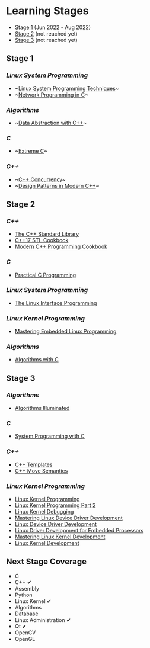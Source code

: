 # Learning Stages

* [Stage 1](#stage-1) (Jun 2022 - Aug 2022)
* [Stage 2](#stage-2) (not reached yet)
* [Stage 3](#stage-3) (not reached yet)

## Stage 1

### _Linux System Programming_

* ~[Linux System Programming Techniques](/books/9781789951288.md)~
* ~[Network Programming in C](/books/9781789349863.md)~

### _Algorithms_

* ~[Data Abstraction with C++](/books/9780273768418.md)~

### _C_

* ~[Extreme C](/books/9781789343625.md)~

### _C++_

* ~[C++ Concurrency](/books/9781617294693.md)~
* ~[Design Patterns in Modern C++](/books/9781484272947.md)~

## Stage 2

### _C++_

* [The C++ Standard Library](/books/9780321623218.md)
* [C++17 STL Cookbook](/books/9781787120495.md)
* [Modern C++ Programming Cookbook](/books/9781800208988.md)

### _C_

* [Practical C Programming](/)

### _Linux System Programming_

* [The Linux Interface Programming](/books/9781593272203.md)

### _Linux Kernel Programming_

* [Mastering Embedded Linux Programming](/books/9781789530384.md)

### _Algorithms_

* [Algorithms with C](/)

## Stage 3

### _Algorithms_

* [Algorithms Illuminated](/)

### _C_

* [System Programming with C](/)

### _C++_

* [C++ Templates](/)
* [C++ Move Semantics](/)

### _Linux Kernel Programming_

* [Linux Kernel Programming](/books/9781789953435.md)
* [Linux Kernel Programming Part 2](/books/9781801079518.md)
* [Linux Kernel Debugging](/books/9781801075039.md)
* [Mastering Linux Device Driver Development](/books/9781789342208.md)
* [Linux Device Driver Development](/books/9781803240060.md)
* [Linux Driver Development for Embedded Processors](/books/9781729321829.md)
* [Mastering Linux Kernel Development](/books/9781785883057.md)
* [Linux Kernel Development](/books/9780672329463.md)

## Next Stage Coverage

* C
* C++ ✔
* Assembly
* Python
* Linux Kernel ✔
* Algorithms
* Database
* Linux Administration ✔
* Qt ✔
* OpenCV
* OpenGL
